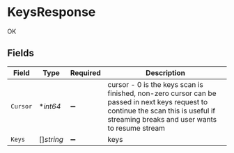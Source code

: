 # KeysResponse

OK


## Fields

| Field                                                                                                                                                                               | Type                                                                                                                                                                                | Required                                                                                                                                                                            | Description                                                                                                                                                                         |
| ----------------------------------------------------------------------------------------------------------------------------------------------------------------------------------- | ----------------------------------------------------------------------------------------------------------------------------------------------------------------------------------- | ----------------------------------------------------------------------------------------------------------------------------------------------------------------------------------- | ----------------------------------------------------------------------------------------------------------------------------------------------------------------------------------- |
| `Cursor`                                                                                                                                                                            | **int64*                                                                                                                                                                            | :heavy_minus_sign:                                                                                                                                                                  | cursor - 0 is the keys scan is finished, non-zero cursor can be passed in next keys request to continue the scan this is useful if streaming breaks and user wants to resume stream |
| `Keys`                                                                                                                                                                              | []*string*                                                                                                                                                                          | :heavy_minus_sign:                                                                                                                                                                  | keys                                                                                                                                                                                |